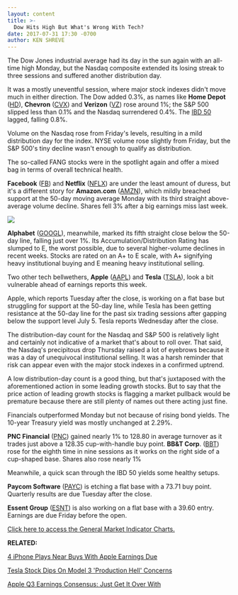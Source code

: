 ```yaml
---
layout: content
title: >-
  Dow Hits High But What's Wrong With Tech?
date: 2017-07-31 17:30 -0700
author: KEN SHREVE
---
```






The Dow Jones industrial average had its day in the sun again with an all-time high Monday, but the Nasdaq composite extended its losing streak to three sessions and suffered another distribution day.




It was a mostly uneventful session, where major stock indexes didn't move much in either direction. The Dow added 0.3%, as names like **Home Depot** ([HD](https://research.investors.com/quote.aspx?symbol=HD)), **Chevron** ([CVX](https://research.investors.com/quote.aspx?symbol=CVX)) and **Verizon** ([VZ](https://research.investors.com/quote.aspx?symbol=VZ)) rose around 1%; the S&P 500 slipped less than 0.1% and the Nasdaq surrendered 0.4%. The [IBD 50](https://www.investors.com/stock-lists/ibd-50/ibd-50-performance/) lagged, falling 0.8%.


Volume on the Nasdaq rose from Friday's levels, resulting in a mild distribution day for the index. NYSE volume rose slightly from Friday, but the S&P 500's tiny decline wasn't enough to qualify as distribution.


The so-called FANG stocks were in the spotlight again and offer a mixed bag in terms of overall technical health.


**Facebook** ([FB](https://research.investors.com/quote.aspx?symbol=FB)) and **Netflix** ([NFLX](https://research.investors.com/quote.aspx?symbol=NFLX)) are under the least amount of duress, but it's a different story for **Amazon.com** ([AMZN](https://research.investors.com/quote.aspx?symbol=AMZN)), which mildly breached support at the 50-day moving average Monday with its third straight above-average volume decline. Shares fell 3% after a big earnings miss last week.


![](https://www.investors.com/wp-content/uploads/2017/07/MP_073117-169x300.png)


**Alphabet** ([GOOGL](https://research.investors.com/quote.aspx?symbol=GOOGL)), meanwhile, marked its fifth straight close below the 50-day line, falling just over 1%. Its Accumulation/Distribution Rating has slumped to E, the worst possible, due to several higher-volume declines in recent weeks. Stocks are rated on an A+ to E scale, with A+ signifying heavy institutional buying and E meaning heavy institutional selling.


Two other tech bellwethers, **Apple** ([AAPL](https://research.investors.com/quote.aspx?symbol=AAPL)) and **Tesla** ([TSLA](https://research.investors.com/quote.aspx?symbol=TSLA)), look a bit vulnerable ahead of earnings reports this week.


Apple, which reports Tuesday after the close, is working on a flat base but struggling for support at the 50-day line, while Tesla has been getting resistance at the 50-day line for the past six trading sessions after gapping below the support level July 5. Tesla reports Wednesday after the close.


The distribution-day count for the Nasdaq and S&P 500 is relatively light and certainly not indicative of a market that's about to roll over. That said, the Nasdaq's precipitous drop Thursday raised a lot of eyebrows because it was a day of unequivocal institutional selling. It was a harsh reminder that risk can appear even with the major stock indexes in a confirmed uptrend.


A low distribution-day count is a good thing, but that's juxtaposed with the aforementioned action in some leading growth stocks. But to say that the price action of leading growth stocks is flagging a market pullback would be premature because there are still plenty of names out there acting just fine.


Financials outperformed Monday but not because of rising bond yields. The 10-year Treasury yield was mostly unchanged at 2.29%.


**PNC Financial** ([PNC](https://research.investors.com/quote.aspx?symbol=PNC)) gained nearly 1% to 128.80 in average turnover as it trades just above a 128.35 cup-with-handle buy point. **BB&T Corp**. ([BBT](https://research.investors.com/quote.aspx?symbol=BBT)) rose for the eighth time in nine sessions as it works on the right side of a cup-shaped base. Shares also rose nearly 1%


Meanwhile, a quick scan through the IBD 50 yields some healthy setups.


**Paycom Software** ([PAYC](https://research.investors.com/quote.aspx?symbol=PAYC)) is etching a flat base with a 73.71 buy point. Quarterly results are due Tuesday after the close.


**Essent Group** ([ESNT](https://research.investors.com/quote.aspx?symbol=ESNT)) is also working on a flat base with a 39.60 entry. Earnings are due Friday before the open.


[Click here to access the General Market Indicator Charts.](https://www.investors.com/wp-content/uploads/2017/07/IBD3107153531GMI.pdf)


**RELATED:**


[4 iPhone Plays Near Buys With Apple Earnings Due](https://www.investors.com/market-trend/stock-market-today/these-4-iphone-8-chip-plays-are-near-buys-with-apple-earnings-due/)


[Tesla Stock Dips On Model 3 'Production Hell' Concerns](https://www.investors.com/news/technology/tesla-stock-dips-on-model-3-production-hell-concerns/) 


[Apple Q3 Earnings Consensus: Just Get It Over With](https://www.investors.com/news/technology/click/apple-q3-earnings-consensus-just-get-it-over-with/)




